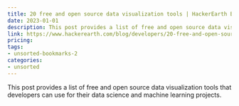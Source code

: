 ```yaml
---
title: 20 free and open source data visualization tools | HackerEarth Blog
date: 2023-01-01
description: This post provides a list of free and open source data visualization tools that developers can use for their data science and machine learning projects.
link: https://www.hackerearth.com/blog/developers/20-free-and-open-source-data-visualization-tools/
pricing: 
tags: 
- unsorted-bookmarks-2 
categories: 
- unsorted 
---
```


This post provides a list of free and open source data visualization tools that developers can use for their data science and machine learning projects.